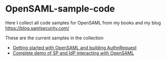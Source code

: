 # OpenSAML-sample-code
Here I collect all code samples for OpenSAML from my books and my blog https://blog.samlsecurity.com/

These are the current samples in the collection

* [Getting started with OpenSAML and building AuthnRequest](getting-started-authnrequest) 
* [Complete demo of SP and IdP interacting with OpenSAML](opensaml4-webprofile-demo)
